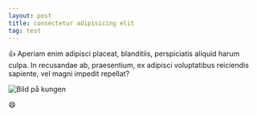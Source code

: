 ```yaml
---
layout: post
title: consectetur adipisicing elit
tag: test
---
```


:+1: Aperiam enim adipisci placeat, blanditiis, perspiciatis aliquid harum culpa. In recusandae ab, praesentium, ex adipisci voluptatibus reiciendis sapiente, vel magni impedit repellat?

![Bild på kungen](https://upload.wikimedia.org/wikipedia/commons/thumb/6/67/King_Carl_XVI_Gustaf_at_National_Day_2009_Cropped.png/210px-King_Carl_XVI_Gustaf_at_National_Day_2009_Cropped.png)

:smile: